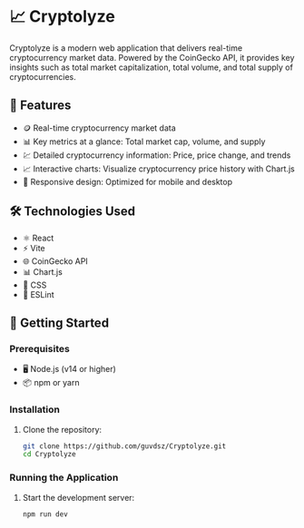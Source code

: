 # 📈 Cryptolyze
Cryptolyze is a modern web application that delivers real-time cryptocurrency market data. Powered by the CoinGecko API, it provides key insights such as total market capitalization, total volume, and total supply of cryptocurrencies. 

## 🌟 Features
- 🪙 Real-time cryptocurrency market data
- 📊 Key metrics at a glance: Total market cap, volume, and supply
- 💹 Detailed cryptocurrency information: Price, price change, and trends
- 📈 Interactive charts: Visualize cryptocurrency price history with Chart.js
- 📱 Responsive design: Optimized for mobile and desktop

## 🛠️ Technologies Used
- ⚛️ React
- ⚡ Vite
- 🌐 CoinGecko API
- 📊 Chart.js
- 🎨 CSS
- 📏 ESLint

## 🚀 Getting Started  

### Prerequisites  

- 🖥️ Node.js (v14 or higher)  
- 📦 npm or yarn  

### Installation

1. Clone the repository:

   ```sh
   git clone https://github.com/guvdsz/Cryptolyze.git
   cd Cryptolyze

### Running the Application

1. Start the development server:

   ```sh
   npm run dev

